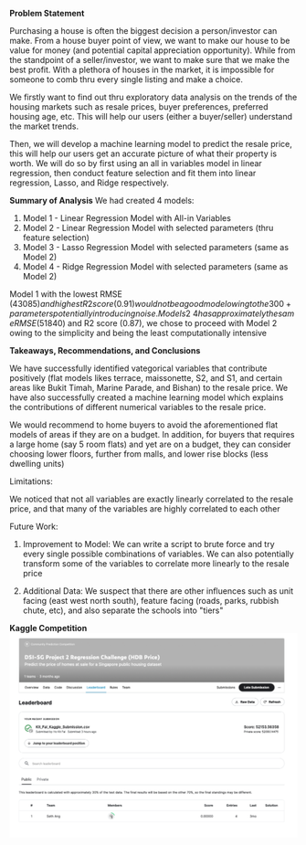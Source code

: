 **Problem Statement**

Purchasing a house is often the biggest decision a person/investor can make. From a house buyer point of view, we want to make our house to be value for money (and potential capital appreciation opportunity). While from the standpoint of a seller/investor, we want to make sure that we make the best profit. With a plethora of houses in the market, it is impossible for someone to comb thru every single listing and make a choice.

We firstly want to find out thru exploratory data analysis on the trends of the housing markets such as resale prices, buyer preferences, preferred housing age, etc. This will help our users (either a buyer/seller) understand the market trends.

Then, we will develop a machine learning model to predict the resale price, this will help our users get an accurate picture of what their property is worth. We will do so by first using an all in variables model in linear regression, then conduct feature selection and fit them into linear regression, Lasso, and Ridge respectively.

**Summary of Analysis**
We had created 4 models:
1. Model 1 - Linear Regression Model with All-in Variables
2. Model 2 - Linear Regression Model with selected parameters (thru feature selection)
3. Model 3 - Lasso Regression Model with selected parameters (same as Model 2)
4. Model 4 - Ridge Regression Model with selected parameters (same as Model 2)

Model 1 with the lowest RMSE (43085$) and highest R2 score (0.91) would not be a good model owing to the 300+ parameters potentially introducing noise.
Models 2~4 has approximately the same RMSE (51840$) and R2 score (0.87), we chose to proceed with Model 2 owing to the simplicity and being the least computationally intensive


**Takeaways, Recommendations, and Conclusions**

We have successfully identified vategorical variables that contribute positively (flat models likes terrace, maissonette, S2, and S1, and certain areas like Bukit Timah, Marine Parade, and Bishan) to the resale price. We have also successfully created a machine learning model which explains the contributions of different numerical variables to the resale price.

We would recommend to home buyers to avoid the aforementioned flat models of areas if they are on a budget. In addition, for buyers that requires a large home (say 5 room flats) and yet are on a budget, they can consider choosing lower floors, further from malls, and lower rise blocks (less dwelling units)

Limitations:

We noticed that not all variables are exactly linearly correlated to the resale price, and that many of the variables are highly correlated to each other

Future Work:

1. Improvement to Model: We can write a script to brute force and try every single possible combinations of variables. We can also potentially transform some of the variables to correlate more linearly to the resale price

2. Additional Data: We suspect that there are other influences such as unit facing (east west north south), feature facing (roads, parks, rubbish chute, etc), and also separate the schools into "tiers"

**Kaggle Competition**
![My Kaggle Score](./Kaggle_Screenshot.png "My Kaggle Score")